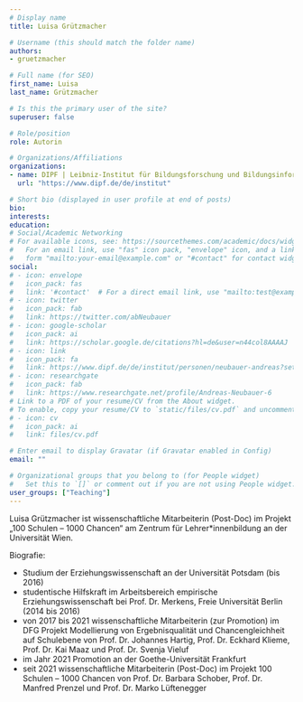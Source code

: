 ```yaml
---
# Display name
title: Luisa Grützmacher

# Username (this should match the folder name)
authors:
- gruetzmacher

# Full name (for SEO)
first_name: Luisa
last_name: Grützmacher

# Is this the primary user of the site?
superuser: false

# Role/position
role: Autorin

# Organizations/Affiliations
organizations:
- name: DIPF | Leibniz-Institut für Bildungsforschung und Bildungsinformation
  url: "https://www.dipf.de/de/institut"

# Short bio (displayed in user profile at end of posts)
bio:
interests:
education:
# Social/Academic Networking
# For available icons, see: https://sourcethemes.com/academic/docs/widgets/#icons
#   For an email link, use "fas" icon pack, "envelope" icon, and a link in the
#   form "mailto:your-email@example.com" or "#contact" for contact widget.
social:
# - icon: envelope
#   icon_pack: fas
#   link: '#contact'  # For a direct email link, use "mailto:test@example.org".
# - icon: twitter
#   icon_pack: fab
#   link: https://twitter.com/abNeubauer
# - icon: google-scholar
#   icon_pack: ai
#   link: https://scholar.google.de/citations?hl=de&user=n44col8AAAAJ
# - icon: link
#   icon_pack: fa
#   link: https://www.dipf.de/de/institut/personen/neubauer-andreas?set_language=de#3
# - icon: researchgate
#   icon_pack: fab
#   link: https://www.researchgate.net/profile/Andreas-Neubauer-6
# Link to a PDF of your resume/CV from the About widget.
# To enable, copy your resume/CV to `static/files/cv.pdf` and uncomment the lines below.
# - icon: cv
#   icon_pack: ai
#   link: files/cv.pdf

# Enter email to display Gravatar (if Gravatar enabled in Config)
email: ""

# Organizational groups that you belong to (for People widget)
#   Set this to `[]` or comment out if you are not using People widget.
user_groups: ["Teaching"]
---
```


Luisa Grützmacher ist wissenschaftliche Mitarbeiterin (Post-Doc) im Projekt „100 Schulen – 1000 Chancen“ am Zentrum für Lehrer*innenbildung an der Universität Wien.

Biografie:

- Studium der Erziehungswissenschaft an der Universität Potsdam (bis 2016)
- studentische Hilfskraft im Arbeitsbereich empirische Erziehungswissenschaft bei Prof. Dr. Merkens, Freie Universität Berlin (2014 bis 2016)
- von 2017 bis 2021 wissenschaftliche Mitarbeiterin (zur Promotion) im DFG Projekt Modellierung von Ergebnisqualität und Chancengleichheit auf Schulebene von Prof. Dr. Johannes Hartig, Prof. Dr. Eckhard Klieme, Prof. Dr. Kai Maaz und Prof. Dr. Svenja Vieluf
- im Jahr 2021 Promotion an der Goethe-Universität Frankfurt
- seit 2021 wissenschaftliche Mitarbeiterin (Post-Doc) im Projekt 100 Schulen – 1000 Chancen von Prof. Dr. Barbara Schober, Prof. Dr. Manfred Prenzel und Prof. Dr. Marko Lüftenegger

